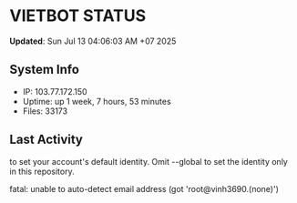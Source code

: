# VIETBOT STATUS
**Updated**: Sun Jul 13 04:06:03 AM +07 2025

## System Info
- IP: 103.77.172.150
- Uptime: up 1 week, 7 hours, 53 minutes
- Files: 33173

## Last Activity

to set your account's default identity.
Omit --global to set the identity only in this repository.

fatal: unable to auto-detect email address (got 'root@vinh3690.(none)')

